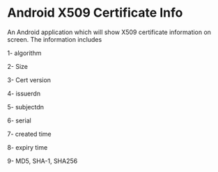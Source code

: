 # Android X509 Certificate Info
An Android application which will show X509 certificate information on screen. 
  The information includes
  
  
  1- algorithm
  
  2- Size  
  
3- Cert version

4- issuerdn

5- subjectdn

6- serial

7- created time

8- expiry time

9- MD5, SHA-1, SHA256





